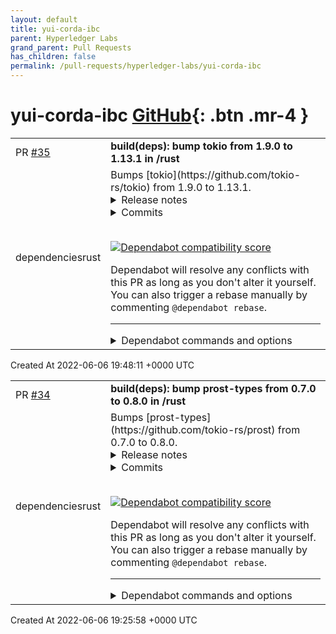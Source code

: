 ```yaml
---
layout: default
title: yui-corda-ibc
parent: Hyperledger Labs
grand_parent: Pull Requests
has_children: false
permalink: /pull-requests/hyperledger-labs/yui-corda-ibc
---
```


# yui-corda-ibc <span class="fs-3 right-align">[GitHub](https://github.com/hyperledger-labs/yui-corda-ibc){: .btn .mr-4 }</span>


<div>
    <table>
        <tr>
            <td>
                PR <a href="https://github.com/hyperledger-labs/yui-corda-ibc/pull/35" class=".btn">#35</a>
            </td>
            <td>
                <b>
                    build(deps): bump tokio from 1.9.0 to 1.13.1 in /rust
                </b>
            </td>
        </tr>
        <tr>
            <td>
                <span class="chip">dependencies</span><span class="chip">rust</span>
            </td>
            <td>
                Bumps [tokio](https://github.com/tokio-rs/tokio) from 1.9.0 to 1.13.1.
<details>
<summary>Release notes</summary>
<p><em>Sourced from <a href="https://github.com/tokio-rs/tokio/releases">tokio's releases</a>.</em></p>
<blockquote>
<h2>Tokio v1.13.1</h2>
<h1>1.13.1 (November 15, 2021)</h1>
<p>This release fixes a data race when sending and receiving on a
closed <code>oneshot</code> channel (<a href="https://rustsec.org/advisories/RUSTSEC-2021-0124.html">RUSTSEC-2021-0124</a>).</p>
<h3>Fixed</h3>
<ul>
<li>sync: fix a data race between <code>oneshot::Sender::send</code> and awaiting a
<code>oneshot::Receiver</code> when the oneshot has been closed (<a href="https://github-redirect.dependabot.com/tokio-rs/tokio/issues/4226">#4226</a>)</li>
</ul>
<h2>Tokio v1.13.0</h2>
<h1>1.13.0 (October 29, 2021)</h1>
<h3>Fixed</h3>
<ul>
<li>sync: fix <code>Notify</code> to clone the waker before locking its waiter list (<a href="https://github-redirect.dependabot.com/tokio-rs/tokio/issues/4129">#4129</a>)</li>
<li>tokio: add riscv32 to non atomic64 architectures (<a href="https://github-redirect.dependabot.com/tokio-rs/tokio/issues/4185">#4185</a>)</li>
</ul>
<h3>Added</h3>
<ul>
<li>net: add <code>poll_{recv,send}_ready</code> methods to <code>udp</code> and <code>uds_datagram</code> (<a href="https://github-redirect.dependabot.com/tokio-rs/tokio/issues/4131">#4131</a>)</li>
<li>net: add <code>try_*</code>, <code>readable</code>, <code>writable</code>, <code>ready</code>, and <code>peer_addr</code> methods to split halves (<a href="https://github-redirect.dependabot.com/tokio-rs/tokio/issues/4120">#4120</a>)</li>
<li>sync: add <code>blocking_lock</code> to <code>Mutex</code> (<a href="https://github-redirect.dependabot.com/tokio-rs/tokio/issues/4130">#4130</a>)</li>
<li>sync: add <code>watch::Sender::send_replace</code> (<a href="https://github-redirect.dependabot.com/tokio-rs/tokio/issues/3962">#3962</a>, <a href="https://github-redirect.dependabot.com/tokio-rs/tokio/issues/4195">#4195</a>)</li>
<li>sync: expand <code>Debug</code> for <code>Mutex&lt;T&gt;</code> impl to unsized <code>T</code> (<a href="https://github-redirect.dependabot.com/tokio-rs/tokio/issues/4134">#4134</a>)</li>
<li>tracing: instrument time::Sleep (<a href="https://github-redirect.dependabot.com/tokio-rs/tokio/issues/4072">#4072</a>)</li>
<li>tracing: use structured location fields for spawned tasks (<a href="https://github-redirect.dependabot.com/tokio-rs/tokio/issues/4128">#4128</a>)</li>
</ul>
<h3>Changed</h3>
<ul>
<li>io: add assert in <code>copy_bidirectional</code> that <code>poll_write</code> is sensible (<a href="https://github-redirect.dependabot.com/tokio-rs/tokio/issues/4125">#4125</a>)</li>
<li>macros: use qualified syntax when polling in <code>select!</code> (<a href="https://github-redirect.dependabot.com/tokio-rs/tokio/issues/4192">#4192</a>)</li>
<li>runtime: handle <code>block_on</code> wakeups better (<a href="https://github-redirect.dependabot.com/tokio-rs/tokio/issues/4157">#4157</a>)</li>
<li>task: allocate callback on heap immediately in debug mode (<a href="https://github-redirect.dependabot.com/tokio-rs/tokio/issues/4203">#4203</a>)</li>
<li>tokio: assert platform-minimum requirements at build time (<a href="https://github-redirect.dependabot.com/tokio-rs/tokio/issues/3797">#3797</a>)</li>
</ul>
<h3>Documented</h3>
<ul>
<li>docs: conversion of doc comments to indicative mood (<a href="https://github-redirect.dependabot.com/tokio-rs/tokio/issues/4174">#4174</a>)</li>
<li>docs: add returning on the first error example for <code>try_join!</code> (<a href="https://github-redirect.dependabot.com/tokio-rs/tokio/issues/4133">#4133</a>)</li>
<li>docs: fixing broken links in <code>tokio/src/lib.rs</code> (<a href="https://github-redirect.dependabot.com/tokio-rs/tokio/issues/4132">#4132</a>)</li>
<li>signal: add example with background listener (<a href="https://github-redirect.dependabot.com/tokio-rs/tokio/issues/4171">#4171</a>)</li>
<li>sync: add more oneshot examples (<a href="https://github-redirect.dependabot.com/tokio-rs/tokio/issues/4153">#4153</a>)</li>
<li>time: document <code>Interval::tick</code> cancel safety (<a href="https://github-redirect.dependabot.com/tokio-rs/tokio/issues/4152">#4152</a>)</li>
</ul>
<p><a href="https://github-redirect.dependabot.com/tokio-rs/tokio/issues/3797">#3797</a>: <a href="https://github-redirect.dependabot.com/tokio-rs/tokio/pull/3797">tokio-rs/tokio#3797</a>
<a href="https://github-redirect.dependabot.com/tokio-rs/tokio/issues/3962">#3962</a>: <a href="https://github-redirect.dependabot.com/tokio-rs/tokio/pull/3962">tokio-rs/tokio#3962</a></p>
<!-- raw HTML omitted -->
</blockquote>
<p>... (truncated)</p>
</details>
<details>
<summary>Commits</summary>
<ul>
<li><a href="https://github.com/tokio-rs/tokio/commit/2a3c803dd1c487868eabcef547066952cc07624e"><code>2a3c803</code></a> chore: prepare Tokio v1.13.1 (<a href="https://github-redirect.dependabot.com/tokio-rs/tokio/issues/4235">#4235</a>)</li>
<li><a href="https://github.com/tokio-rs/tokio/commit/7d8de50482a077349db721c7cad3034b093a0083"><code>7d8de50</code></a> oneshot: document UnsafeCell invariants  (<a href="https://github-redirect.dependabot.com/tokio-rs/tokio/issues/4229">#4229</a>)</li>
<li><a href="https://github.com/tokio-rs/tokio/commit/ab0e60ddeaf1b617ed4990901d2410ef810f1a61"><code>ab0e60d</code></a> sync: fix racy <code>UnsafeCell</code> access on a closed oneshot (<a href="https://github-redirect.dependabot.com/tokio-rs/tokio/issues/4226">#4226</a>)</li>
<li><a href="https://github.com/tokio-rs/tokio/commit/ac89d8926d0c06eeb62936b0843a5278cd98ade0"><code>ac89d89</code></a> chore: prepare Tokio v1.13.0 (<a href="https://github-redirect.dependabot.com/tokio-rs/tokio/issues/4196">#4196</a>)</li>
<li><a href="https://github.com/tokio-rs/tokio/commit/e184205421e7a5e6d397805adb516e661819240c"><code>e184205</code></a> chore: prepare tokio-macros 1.6.0 (<a href="https://github-redirect.dependabot.com/tokio-rs/tokio/issues/4197">#4197</a>)</li>
<li><a href="https://github.com/tokio-rs/tokio/commit/44a1aad8df43bef416ac91dfc4b9b5614c3d34fd"><code>44a1aad</code></a> task: allocate callback on heap immediately in debug mode (<a href="https://github-redirect.dependabot.com/tokio-rs/tokio/issues/4203">#4203</a>)</li>
<li><a href="https://github.com/tokio-rs/tokio/commit/75c07770bfbfea4e5fd914af819c741ed9c3fc36"><code>75c0777</code></a> sync: make <code>watch::send_replace</code> infallible (<a href="https://github-redirect.dependabot.com/tokio-rs/tokio/issues/4195">#4195</a>)</li>
<li><a href="https://github.com/tokio-rs/tokio/commit/268ed5e73e39c907e0252791cf58daa41980b61b"><code>268ed5e</code></a> task: add more tips + links to <code>spawn_blocking</code> docs (<a href="https://github-redirect.dependabot.com/tokio-rs/tokio/issues/4150">#4150</a>)</li>
<li><a href="https://github.com/tokio-rs/tokio/commit/0c68b89452c6b978002aefe1b3daa391f2125616"><code>0c68b89</code></a> codec: update stream impl for Framed to return <code>None</code> after <code>Err</code> (<a href="https://github-redirect.dependabot.com/tokio-rs/tokio/issues/4166">#4166</a>)</li>
<li><a href="https://github.com/tokio-rs/tokio/commit/827694a9e368b0d339a5b9eeb4fc0fb3c3e7df26"><code>827694a</code></a> ci: fix nightly version for cirrus ci (<a href="https://github-redirect.dependabot.com/tokio-rs/tokio/issues/4200">#4200</a>)</li>
<li>Additional commits viewable in <a href="https://github.com/tokio-rs/tokio/compare/tokio-1.9.0...tokio-1.13.1">compare view</a></li>
</ul>
</details>
<br />


[![Dependabot compatibility score](https://dependabot-badges.githubapp.com/badges/compatibility_score?dependency-name=tokio&package-manager=cargo&previous-version=1.9.0&new-version=1.13.1)](https://docs.github.com/en/github/managing-security-vulnerabilities/about-dependabot-security-updates#about-compatibility-scores)

Dependabot will resolve any conflicts with this PR as long as you don't alter it yourself. You can also trigger a rebase manually by commenting `@dependabot rebase`.

[//]: # (dependabot-automerge-start)
[//]: # (dependabot-automerge-end)

---

<details>
<summary>Dependabot commands and options</summary>
<br />

You can trigger Dependabot actions by commenting on this PR:
- `@dependabot rebase` will rebase this PR
- `@dependabot recreate` will recreate this PR, overwriting any edits that have been made to it
- `@dependabot merge` will merge this PR after your CI passes on it
- `@dependabot squash and merge` will squash and merge this PR after your CI passes on it
- `@dependabot cancel merge` will cancel a previously requested merge and block automerging
- `@dependabot reopen` will reopen this PR if it is closed
- `@dependabot close` will close this PR and stop Dependabot recreating it. You can achieve the same result by closing it manually
- `@dependabot ignore this major version` will close this PR and stop Dependabot creating any more for this major version (unless you reopen the PR or upgrade to it yourself)
- `@dependabot ignore this minor version` will close this PR and stop Dependabot creating any more for this minor version (unless you reopen the PR or upgrade to it yourself)
- `@dependabot ignore this dependency` will close this PR and stop Dependabot creating any more for this dependency (unless you reopen the PR or upgrade to it yourself)
- `@dependabot use these labels` will set the current labels as the default for future PRs for this repo and language
- `@dependabot use these reviewers` will set the current reviewers as the default for future PRs for this repo and language
- `@dependabot use these assignees` will set the current assignees as the default for future PRs for this repo and language
- `@dependabot use this milestone` will set the current milestone as the default for future PRs for this repo and language

You can disable automated security fix PRs for this repo from the [Security Alerts page](https://github.com/hyperledger-labs/yui-corda-ibc/network/alerts).

</details>
            </td>
        </tr>
    </table>
    <div class="right-align">
        Created At 2022-06-06 19:48:11 +0000 UTC
    </div>
</div>

<div>
    <table>
        <tr>
            <td>
                PR <a href="https://github.com/hyperledger-labs/yui-corda-ibc/pull/34" class=".btn">#34</a>
            </td>
            <td>
                <b>
                    build(deps): bump prost-types from 0.7.0 to 0.8.0 in /rust
                </b>
            </td>
        </tr>
        <tr>
            <td>
                <span class="chip">dependencies</span><span class="chip">rust</span>
            </td>
            <td>
                Bumps [prost-types](https://github.com/tokio-rs/prost) from 0.7.0 to 0.8.0.
<details>
<summary>Release notes</summary>
<p><em>Sourced from <a href="https://github.com/tokio-rs/prost/releases">prost-types's releases</a>.</em></p>
<blockquote>
<h2>v0.8.0</h2>
<p><em>PROST!</em> is a <a href="https://developers.google.com/protocol-buffers/">Protocol Buffers</a> implementation for the <a href="https://www.rust-lang.org/">Rust Language</a>. <code>prost</code> generates simple, idiomatic Rust code from <code>proto2</code> and <code>proto3</code> files.</p>
<p><em>NOTE: This version contains a security fix for <code>prost-types</code> and is recommend that you upgrade to it from &lt;0.7.</em></p>
<p><code>prost</code> 0.8.0 includes breaking changes:</p>
<ul>
<li><code>Timestamp</code>'s <code>From</code> implementation for converting into <code>SystemTime</code> has been converted to a fallible <code>TryFrom</code> implementation.</li>
<li><code>prost-build</code>'s <code>compile_protos</code> now takes <code>impl AsRef&lt;Path&gt;</code> to allow each parameter to use its own generic type.</li>
<li>Bundled <code>protoc</code> version bumped to <code>3.15.8</code></li>
</ul>
<p>As well as many new (non-breaking) changes:</p>
<ul>
<li><a href="https://github.com/pluth"><code>@​pluth</code></a> enabled zero-copy support for <code>Bytes</code> based fields.</li>
<li><a href="https://github.com/sfackler"><code>@​sfackler</code></a> for fixing message optionals and oneofs in <code>prost-build</code>.</li>
<li><a href="https://github.com/rubdos"><code>@​rubdos</code></a> for adding the ability to encode prost messages directly to a <code>Vec&lt;u8&gt;</code>.</li>
</ul>
<p>and numerous smaller fixes. Many thanks to the generous contributors who have helped out since 0.7:</p>
<ul>
<li><a href="https://github.com/dfreese"><code>@​dfreese</code></a></li>
<li><a href="https://github.com/carols10cents"><code>@​carols10cents</code></a></li>
<li><a href="https://github.com/pluth"><code>@​pluth</code></a></li>
<li><a href="https://github.com/jfornoff"><code>@​jfornoff</code></a></li>
<li><a href="https://github.com/sphw"><code>@​sphw</code></a></li>
<li><a href="https://github.com/bpowers"><code>@​bpowers</code></a></li>
<li><a href="https://github.com/sfackler"><code>@​sfackler</code></a></li>
<li><a href="https://github.com/koushiro"><code>@​koushiro</code></a></li>
<li><a href="https://github.com/dbrgn"><code>@​dbrgn</code></a></li>
<li><a href="https://github.com/argv-minus-one"><code>@​argv-minus-one</code></a></li>
<li><a href="https://github.com/nagisa"><code>@​nagisa</code></a></li>
<li><a href="https://github.com/evanj"><code>@​evanj</code></a></li>
<li><a href="https://github.com/aquarhead"><code>@​aquarhead</code></a></li>
</ul>
</blockquote>
</details>
<details>
<summary>Commits</summary>
<ul>
<li><a href="https://github.com/tokio-rs/prost/commit/998f288fe09a2e457fe23b54f61b1f106c608fb2"><code>998f288</code></a> release 0.8.0</li>
<li><a href="https://github.com/tokio-rs/prost/commit/edb1464b71528286a6ce74278af05f19c3e0e820"><code>edb1464</code></a> derive: Fix unstable fn name collision warning (<a href="https://github-redirect.dependabot.com/tokio-rs/prost/issues/499">#499</a>)</li>
<li><a href="https://github.com/tokio-rs/prost/commit/4ae66ccca65c3c348c577860bca0df0df821516d"><code>4ae66cc</code></a> Remove path type generic for better ergonomic (<a href="https://github-redirect.dependabot.com/tokio-rs/prost/issues/496">#496</a>)</li>
<li><a href="https://github.com/tokio-rs/prost/commit/5d93c55426d9c219fb1fb065adfa8fd3e43833a1"><code>5d93c55</code></a> Bundled protoc only if the interpreter exists (<a href="https://github-redirect.dependabot.com/tokio-rs/prost/issues/459">#459</a>)</li>
<li><a href="https://github.com/tokio-rs/prost/commit/fdc319c8f118f91cbc73752a30238273204dabc8"><code>fdc319c</code></a> prost-build lib.rs: Minor doc comment edits (<a href="https://github-redirect.dependabot.com/tokio-rs/prost/issues/498">#498</a>)</li>
<li><a href="https://github.com/tokio-rs/prost/commit/d8cb390d606638e0bb24208a56996b680e9d21b4"><code>d8cb390</code></a> Add encode to Vec&lt;u8&gt; (<a href="https://github-redirect.dependabot.com/tokio-rs/prost/issues/378">#378</a>)</li>
<li><a href="https://github.com/tokio-rs/prost/commit/59f2a7311dd6540696bfd0145f5281ce495f4385"><code>59f2a73</code></a> Fix <a href="https://github-redirect.dependabot.com/tokio-rs/prost/issues/438">#438</a>: Check for overflow in <code>Duration</code> and <code>Timestamp</code> processing (<a href="https://github-redirect.dependabot.com/tokio-rs/prost/issues/439">#439</a>)</li>
<li><a href="https://github.com/tokio-rs/prost/commit/0833d467bd55ee7ff427e0484fc299366ad9ab7d"><code>0833d46</code></a> Add afl fuzz tests (<a href="https://github-redirect.dependabot.com/tokio-rs/prost/issues/272">#272</a>)</li>
<li><a href="https://github.com/tokio-rs/prost/commit/c8691b701a5e2e542e52122a73af1f696c437a09"><code>c8691b7</code></a> Update repository &amp; author references to tokio-rs (<a href="https://github-redirect.dependabot.com/tokio-rs/prost/issues/489">#489</a>)</li>
<li><a href="https://github.com/tokio-rs/prost/commit/6cf97ea422b09d98de34643c4dda2d4f8b7e23e6"><code>6cf97ea</code></a> Update outdated dependencies (<a href="https://github-redirect.dependabot.com/tokio-rs/prost/issues/474">#474</a>)</li>
<li>Additional commits viewable in <a href="https://github.com/tokio-rs/prost/compare/v0.7.0...v0.8.0">compare view</a></li>
</ul>
</details>
<br />


[![Dependabot compatibility score](https://dependabot-badges.githubapp.com/badges/compatibility_score?dependency-name=prost-types&package-manager=cargo&previous-version=0.7.0&new-version=0.8.0)](https://docs.github.com/en/github/managing-security-vulnerabilities/about-dependabot-security-updates#about-compatibility-scores)

Dependabot will resolve any conflicts with this PR as long as you don't alter it yourself. You can also trigger a rebase manually by commenting `@dependabot rebase`.

[//]: # (dependabot-automerge-start)
[//]: # (dependabot-automerge-end)

---

<details>
<summary>Dependabot commands and options</summary>
<br />

You can trigger Dependabot actions by commenting on this PR:
- `@dependabot rebase` will rebase this PR
- `@dependabot recreate` will recreate this PR, overwriting any edits that have been made to it
- `@dependabot merge` will merge this PR after your CI passes on it
- `@dependabot squash and merge` will squash and merge this PR after your CI passes on it
- `@dependabot cancel merge` will cancel a previously requested merge and block automerging
- `@dependabot reopen` will reopen this PR if it is closed
- `@dependabot close` will close this PR and stop Dependabot recreating it. You can achieve the same result by closing it manually
- `@dependabot ignore this major version` will close this PR and stop Dependabot creating any more for this major version (unless you reopen the PR or upgrade to it yourself)
- `@dependabot ignore this minor version` will close this PR and stop Dependabot creating any more for this minor version (unless you reopen the PR or upgrade to it yourself)
- `@dependabot ignore this dependency` will close this PR and stop Dependabot creating any more for this dependency (unless you reopen the PR or upgrade to it yourself)
- `@dependabot use these labels` will set the current labels as the default for future PRs for this repo and language
- `@dependabot use these reviewers` will set the current reviewers as the default for future PRs for this repo and language
- `@dependabot use these assignees` will set the current assignees as the default for future PRs for this repo and language
- `@dependabot use this milestone` will set the current milestone as the default for future PRs for this repo and language

You can disable automated security fix PRs for this repo from the [Security Alerts page](https://github.com/hyperledger-labs/yui-corda-ibc/network/alerts).

</details>
            </td>
        </tr>
    </table>
    <div class="right-align">
        Created At 2022-06-06 19:25:58 +0000 UTC
    </div>
</div>

